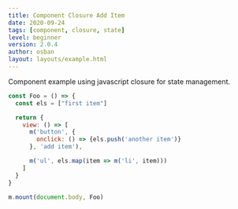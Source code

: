 ```yaml
---
title: Component Closure Add Item
date: 2020-09-24
tags: [component, closure, state]
level: beginner
version: 2.0.4
author: osban
layout: layouts/example.html
---
```


Component example using javascript closure for state management.

~~~js
const Foo = () => {
  const els = ["first item"]

  return {
    view: () => [
      m('button', {
        onclick: () => {els.push('another item')}
      }, 'add item'),

      m('ul', els.map(item => m('li', item)))
    ]
  }
}

m.mount(document.body, Foo)
~~~

